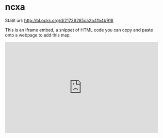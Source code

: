 # ncxa
Statit url: http://bl.ocks.org/d/21739285ca2b41b4b919

This is an iframe embed, a snippet of HTML code you can copy and paste onto a webpage to add this map.

<iframe frameborder="0" width="100%" height="300" src="http://bl.ocks.org/d/21739285ca2b41b4b919"></iframe>


